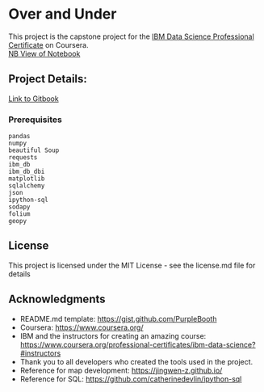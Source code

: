 # Over and Under

This project is the capstone project for the <a href="https://www.coursera.org/professional-certificates/ibm-data-science">IBM Data Science Professional Certificate</a> on Coursera.  
<a href="https://nbviewer.jupyter.org/github/matthewtavares1/Coursera_Capstone/blob/master/capstone.ipynb" target="_blank">NB View of Notebook</a>
  
## Project Details:
<a href="https://matthew-tavares1.gitbook.io/coursera-capstone/" target="_blank">Link to Gitbook</a>

### Prerequisites

```
pandas
numpy
beautiful Soup
requests
ibm_db
ibm_db_dbi
matplotlib
sqlalchemy
json
ipython-sql
sodapy
folium
geopy
```

## License

This project is licensed under the MIT License - see the license.md file for details

## Acknowledgments

* README.md template: https://gist.github.com/PurpleBooth
* Coursera: https://www.coursera.org/
* IBM and the instructors for creating an amazing course: https://www.coursera.org/professional-certificates/ibm-data-science?#instructors
* Thank you to all developers who created the tools used in the project.
* Reference for map development: https://jingwen-z.github.io/
* Reference for SQL: https://github.com/catherinedevlin/ipython-sql